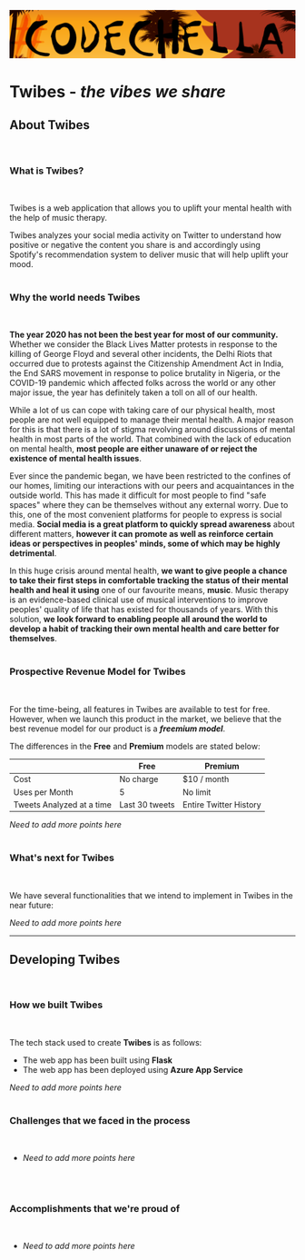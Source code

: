 ![](application/static/img/codec.png)
# Twibes - *the vibes we share*

## About Twibes
<br>

### What is Twibes?
<br>

Twibes is a web application that allows you to uplift your mental health with the help of music therapy.

Twibes analyzes your social media activity on Twitter to understand how positive or negative the content you share is and accordingly using Spotify's recommendation system to deliver music that will help uplift your mood.
<br>
<br>

### Why the world needs Twibes
<br>

**The year 2020 has not been the best year for most of our community.** Whether we consider the Black Lives Matter protests in response to the killing of George Floyd and several other incidents, the Delhi Riots that occurred due to protests against the Citizenship Amendment Act in India, the End SARS movement in response to police brutality in Nigeria, or the COVID-19 pandemic which affected folks across the world or any other major issue, the year has definitely taken a toll on all of our health.

While a lot of us can cope with taking care of our physical health, most people are not well equipped to manage their mental health. A major reason for this is that there is a lot of stigma revolving around discussions of mental health in most parts of the world. That combined with the lack of education on mental health, **most people are either unaware of or reject the existence of mental health issues**.

Ever since the pandemic began, we have been restricted to the confines of our homes, limiting our interactions with our peers and acquaintances in the outside world. This has made it difficult for most people to find "safe spaces" where they can be themselves without any external worry. Due to this, one of the most convenient platforms for people to express is social media. **Social media is a great platform to quickly spread awareness** about different matters, **however it can promote as well as reinforce certain ideas or perspectives in peoples' minds, some of which may be highly detrimental**.

In this huge crisis around mental health, **we want to give people a chance to take their first steps in comfortable tracking the status of their mental health and heal it using** one of our favourite means, **music**. Music therapy is an evidence-based clinical use of musical interventions to improve peoples' quality of life that has existed for thousands of years. With this solution, **we look forward to enabling people all around the world to develop a habit of tracking their own mental health and care better for themselves**.
<br>
<br>

### Prospective Revenue Model for Twibes
<br>

For the time-being, all features in Twibes are available to test for free. However, when we launch this product in the market, we believe that the best revenue model for our product is a ***freemium model***.

The differences in the **Free** and **Premium** models are stated below:

| | Free | Premium |
| - | - | - |
| Cost | No charge | $10 / month |
| Uses per Month | 5 | No limit |
| Tweets Analyzed at a time | Last 30 tweets | Entire Twitter History |

*Need to add more points here*
<br>
<br>

### What's next for Twibes
<br>

We have several functionalities that we intend to implement in Twibes in the near future:
<br>

*Need to add more points here*
<br>

---

## Developing Twibes
<br>

### How we built Twibes
<br>

The tech stack used to create **Twibes** is as follows:

* The web app has been built using **Flask**
* The web app has been deployed using **Azure App Service**


*Need to add more points here*
<br>
<br>

### Challenges that we faced in the process
<br>

* *Need to add more points here*
<br>
<br>

### Accomplishments that we're proud of
<br>

* *Need to add more points here*